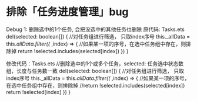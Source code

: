 # 排除「任务进度管理」bug
Debug 1: 删除选中的1个任务, 会把没选中的其他任务也删除
原代码: Tasks.ets
  del(selected: boolean[]) {
    //对任务组进行筛选， 只取index序号
    this._allData = this._allData.filter((_ ,index) => {
      //如果某一项的序号，在选中任务组中存在，则排除掉
      return !selected.includes(selected[index])
    })
  }

修改代码：Tasks.ets
    //删除选中的1个或多个任务，selected: 任务选中状态数组，长度与任务数一致
  del(selected: boolean[]) {
    //对任务组进行筛选， 只取index序号
    this._allData = this._allData.filter((_ ,index) => {
      //如果某一项的序号，在选中任务组中存在，则排除掉
      //return !selected.includes(selected[index])
      return !selected[index]
    })
  }

  

